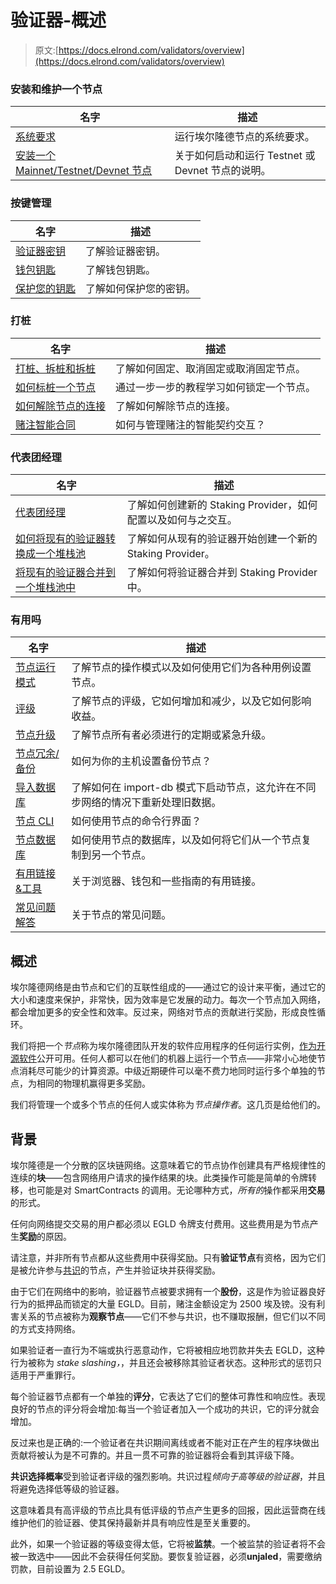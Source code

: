 # 验证器-概述

> 原文:[https://docs.elrond.com/validators/overview](https://docs.elrond.com/validators/overview)

 ### 安装和维护一个节点

| 名字 | 描述 |
| --- | --- |
| [系统要求](/validators/system-requirements) | 运行埃尔隆德节点的系统要求。 |
| [安装一个 Mainnet/Testnet/Devnet 节点](/validators/elrond-go-scripts/config-scripts) | 关于如何启动和运行 Testnet 或 Devnet 节点的说明。 |

### 按键管理

| 名字 | 描述 |
| --- | --- |
| [验证器密钥](/validators/key-management/validator-keys) | 了解验证器密钥。 |
| [钱包钥匙](/validators/key-management/wallet-keys) | 了解钱包钥匙。 |
| [保护您的钥匙](/validators/key-management/protect-keys) | 了解如何保护您的密钥。 |

### 打桩

| 名字 | 描述 |
| --- | --- |
| [打桩、拆桩和拆桩](/validators/staking/staking-unstaking-unjailing) | 了解如何固定、取消固定或取消固定节点。 |
| [如何标桩一个节点](/validators/staking/staking) | 通过一步一步的教程学习如何锁定一个节点。 |
| [如何解除节点的连接](/validators/staking/unjailing) | 了解如何解除节点的连接。 |
| [赌注智能合同](/validators/staking/staking-smart-contract) | 如何与管理赌注的智能契约交互？ |

### 代表团经理

| 名字 | 描述 |
| --- | --- |
| [代表团经理](/validators/delegation-manager) | 了解如何创建新的 Staking Provider，如何配置以及如何与之交互。 |
| [如何将现有的验证器转换成一个堆栈池](/validators/staking/convert-existing-validator-into-staking-pool) | 了解如何从现有的验证器开始创建一个新的 Staking Provider。 |
| [将现有的验证器合并到一个堆栈池中](/validators/staking/merge-validator-delegation-sc) | 了解如何将验证器合并到 Staking Provider 中。 |

### 有用吗

| 名字 | 描述 |
| --- | --- |
| [节点运行模式](/validators/node-operation-modes) | 了解节点的操作模式以及如何使用它们为各种用例设置节点。 |
| [评级](/validators/rating) | 了解节点的评级，它如何增加和减少，以及它如何影响收益。 |
| [节点升级](/validators/node-upgrades) | 了解节点所有者必须进行的定期或紧急升级。 |
| [节点冗余/备份](/validators/redundancy) | 如何为你的主机设置备份节点？ |
| [导入数据库](/validators/import-db) | 了解如何在 import-db 模式下启动节点，这允许在不同步网络的情况下重新处理旧数据。 |
| [节点 CLI](/validators/node-cli) | 如何使用节点的命令行界面？ |
| [节点数据库](/validators/node-databases) | 如何使用节点的数据库，以及如何将它们从一个节点复制到另一个节点。 |
| [有用链接&工具](/validators/useful-links) | 关于浏览器、钱包和一些指南的有用链接。 |
| [常见问题解答](/validators/faq) | 关于节点的常见问题。 |

## 概述

埃尔隆德网络是由节点和它们的互联性组成的——通过它的设计来平衡，通过它的大小和速度来保护，非常快，因为效率是它发展的动力。每次一个节点加入网络，都会增加更多的安全性和效率。反过来，网络对节点的贡献进行奖励，形成良性循环。

我们将把一个*节点*称为埃尔隆德团队开发的软件应用程序的任何运行实例，[作为开源软件](https://github.com/ElrondNetwork/elrond-go)公开可用。任何人都可以在他们的机器上运行一个节点——非常小心地使节点消耗尽可能少的计算资源。中级近期硬件可以毫不费力地同时运行多个单独的节点，为相同的物理机赢得更多奖励。

我们将管理一个或多个节点的任何人或实体称为*节点操作者*。这几页是给他们的。

## 背景

埃尔隆德是一个分散的区块链网络。这意味着它的节点协作创建具有严格规律性的连续的**块**——包含网络用户请求的操作结果的块。此类操作可能是简单的令牌转移，也可能是对 SmartContracts 的调用。无论哪种方式，*所有的*操作都采用**交易**的形式。

任何向网络提交交易的用户都必须以 EGLD 令牌支付费用。这些费用是为节点产生**奖励**的原因。

请注意，并非所有节点都从这些费用中获得奖励。只有**验证节点**有资格，因为它们是被允许参与[共识](/technology/secure-proof-of-stake)的节点，产生并验证块并获得奖励。

由于它们在网络中的影响，验证器节点被要求拥有一个**股份**，这是作为验证器良好行为的抵押品而锁定的大量 EGLD。目前，赌注金额设定为 2500 埃及镑。没有利害关系的节点被称为**观察节点**——它们不参与共识，也不赚取报酬，但它们以不同的方式支持网络。

如果验证者一直行为不端或执行恶意动作，它将被相应地罚款并失去 EGLD，这种行为被称为 *stake slashing，*，并且还会被移除其验证者状态。这种形式的惩罚只适用于严重罪行。

每个验证器节点都有一个单独的**评分**，它表达了它们的整体可靠性和响应性。表现良好的节点的评分将会增加:每当一个验证者加入一个成功的共识，它的评分就会增加。

反过来也是正确的:一个验证者在共识期间离线或者不能对正在产生的程序块做出贡献将被认为是不可靠的。并且一贯不可靠的验证器将会看到其评级下降。

**共识选择概率**受到验证者评级的强烈影响。共识过程*倾向于高等级的验证器*，并且将避免选择低等级的验证器。

这意味着具有高评级的节点比具有低评级的节点产生更多的回报，因此运营商在线维护他们的验证器、使其保持最新并具有响应性是至关重要的。

此外，如果一个验证器的等级变得太低，它将被**监禁**。一个被监禁的验证者将不会被一致选中——因此不会获得任何奖励。要恢复验证器，必须**unjaled**，需要缴纳罚款，目前设置为 2.5 EGLD。